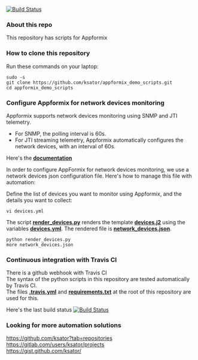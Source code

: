 [![Build Status](https://travis-ci.org/ksator/appformix_demo_scripts.svg?branch=master)](https://travis-ci.org/ksator/appformix_demo_scripts)  

### About this repo

This repository has scripts for Appformix

### How to clone this repository

Run these commands on your laptop:
```
sudo -s
git clone https://github.com/ksator/appformix_demo_scripts.git 
cd appformix_demo_scripts
```

### Configure Appformix for network devices monitoring

Appformix supports network devices monitoring using SNMP and JTI telemetry.  
- For SNMP, the polling interval is 60s.  
- For JTI streaming telemetry, Appformix automatically configures the network devices, with an interval of 60s.  

Here's the [**documentation**](https://www.juniper.net/documentation/en_US/appformix/topics/concept/appformix-ansible-configure-network-device.html)  

In order to configure AppFormix for network devices monitoring, we use a network devices json configuration file.  Here's how to manage this file with automation:  

Define the list of devices you want to monitor using Appformix, and the details you want to collect:    
```
vi devices.yml
```
The script [**render_devices.py**](render_devices.py) renders the template [**devices.j2**](devices.j2) using the variables [**devices.yml**](devices.yml). The rendered file is [**network_devices.json**](network_devices.json).  
```
python render_devices.py
more network_devices.json
```

### Continuous integration with Travis CI

There is a github webhook with Travis CI  
The syntax of the python scripts in this repository are tested automatically by Travis CI.  
The files [**.travis.yml**](.travis.yml) and [**requirements.txt**](requirements.txt) at the root of this repository are used for this.  

Here's the last build status
[![Build Status](https://travis-ci.org/ksator/appformix_demo_scripts.svg?branch=master)](https://travis-ci.org/ksator/appformix_demo_scripts)

### Looking for more automation solutions

https://github.com/ksator?tab=repositories  
https://gitlab.com/users/ksator/projects  
https://gist.github.com/ksator/  

